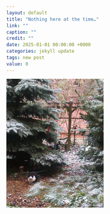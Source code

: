 ```yaml
---
layout: default
title: "Nothing here at the time…"
link: ""
caption: ""
credit: ""
date: 2025-01-01 00:00:00 +0000
categories: jekyll update
tags: new post
value: 0
---
```

<!--
Backstory of a target audience everyman in second person (possibly your friend)  
and timeline of what is to happen from their point of view, sent in the newsletter.  
  
Own _backlog_ on the site as comics | lyrics  
-->

<!-- This [(is)] an (example) [sentence]. -->

<img src='/assets/images/zahradka_rano.jpg' width='256' alt='A cat visiting the overgrown backyard in the morning' />